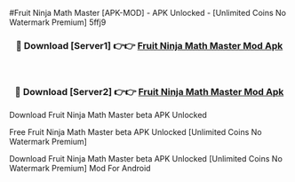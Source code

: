 #Fruit Ninja Math Master [APK-MOD] - APK Unlocked - [Unlimited Coins No Watermark Premium] 5ffj9



<div align="center">

<h3>🔴 Download [Server1] 👉👉 <a href="https://momento.my/?title=Fruit_Ninja_Math_Master">Fruit Ninja Math Master Mod Apk</a></h3><br>

<h3>🔴 Download [Server2] 👉👉 <a href="https://momento.my/?title=Fruit_Ninja_Math_Master">Fruit Ninja Math Master Mod Apk</a></h3>
</div>



Download Fruit Ninja Math Master beta APK Unlocked

Free Fruit Ninja Math Master beta APK Unlocked [Unlimited Coins No Watermark Premium]

Download Fruit Ninja Math Master beta APK Unlocked [Unlimited Coins No Watermark Premium] Mod For Android
